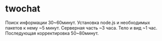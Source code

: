 # twochat
Поиск информации 30~60минут.
Установка node.js и необходимых пакетов к нему ~5 минут.
Серверная часть ~3 часа.
Тело и вид ~1 час.
Последующая корректировка 50~80минут.
